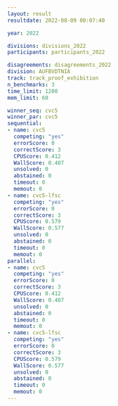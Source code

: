 ```yaml
---
layout: result
resultdate: 2022-08-09 00:07:40

year: 2022

divisions: divisions_2022
participants: participants_2022

disagreements: disagreements_2022
division: AUFBVDTNIA
track: track_proof_exhibition
n_benchmarks: 3
time_limit: 1200
mem_limit: 60

winner_seq: cvc5
winner_par: cvc5
sequential:
- name: cvc5
  competing: "yes"
  errorScore: 0
  correctScore: 3
  CPUScore: 0.412
  WallScore: 0.407
  unsolved: 0
  abstained: 0
  timeout: 0
  memout: 0
- name: cvc5-lfsc
  competing: "yes"
  errorScore: 0
  correctScore: 3
  CPUScore: 0.579
  WallScore: 0.577
  unsolved: 0
  abstained: 0
  timeout: 0
  memout: 0
parallel:
- name: cvc5
  competing: "yes"
  errorScore: 0
  correctScore: 3
  CPUScore: 0.412
  WallScore: 0.407
  unsolved: 0
  abstained: 0
  timeout: 0
  memout: 0
- name: cvc5-lfsc
  competing: "yes"
  errorScore: 0
  correctScore: 3
  CPUScore: 0.579
  WallScore: 0.577
  unsolved: 0
  abstained: 0
  timeout: 0
  memout: 0
---
```

